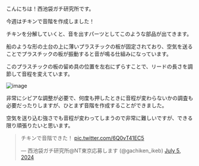 こんにちは！西池袋ガチ研究所です。

今週はチキンで音階を作成しました！

チキンを分解していくと、音を出すパーツとしてこのような部品が出てきます。

船のような形の土台の上に薄いプラスチックの板が固定されており、空気を送ることでプラスチックの板が振動すると音が鳴る仕組みになっています。

このプラスチックの板の留め具の位置を左右にずらすことで、リードの長さを調節して音程を変えています。



![image](https://github.com/user-attachments/assets/78b127b6-bcca-425c-99ec-4951d3af156b)

非常にシビアな調整が必要で、何度も押したときに音程が変わらないかの調査も必要だったりしますが、ひとまず音階を作成することができました。

空気を送り込む強さでも音程が変わってしまうので非常に難しいですが、できる限り頑張りたいと思います。


<blockquote class="twitter-tweet" data-media-max-width="560"><p lang="ja" dir="ltr">チキンで音階できた！ <a href="https://t.co/6Q0vT41EC5">pic.twitter.com/6Q0vT41EC5</a></p>&mdash; 西池袋ガチ研究所@NT東京応募します (@gachiken_ikeb) <a href="https://twitter.com/gachiken_ikeb/status/1809128673364357624?ref_src=twsrc%5Etfw">July 5, 2024</a></blockquote> <script async src="https://platform.twitter.com/widgets.js" charset="utf-8"></script>
